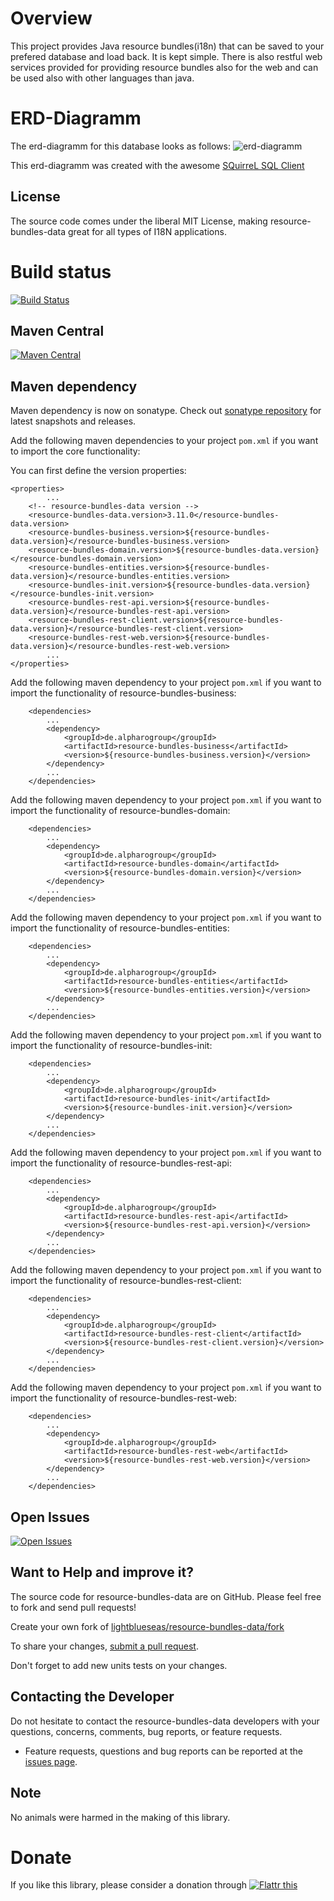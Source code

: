 # Overview

This project provides Java resource bundles(i18n) that can be saved to your prefered database and load back. It is kept simple. There is also restful web services provided for providing resource bundles also for the web and can be used also with other languages than java.

# ERD-Diagramm

The erd-diagramm for this database looks as follows: ![erd-diagramm](https://cloud.githubusercontent.com/assets/1822320/24324278/d6d0cc90-1183-11e7-9417-11473d57913d.png)

This erd-diagramm was created with the awesome [SQuirreL SQL Client](http://squirrel-sql.sourceforge.net/)

## License

The source code comes under the liberal MIT License, making resource-bundles-data great for all types of I18N applications.

# Build status
[![Build Status](https://travis-ci.org/lightblueseas/resource-bundles-data.svg?branch=master)](https://travis-ci.org/lightblueseas/resource-bundles-data)

## Maven Central

[![Maven Central](https://maven-badges.herokuapp.com/maven-central/de.alpharogroup/resource-bundles-data/badge.svg)](https://maven-badges.herokuapp.com/maven-central/de.alpharogroup/resource-bundles-data)

## Maven dependency

Maven dependency is now on sonatype.
Check out [sonatype repository](https://oss.sonatype.org/index.html#nexus-search;gav~de.alpharogroup~resource-bundles-data~~~) for latest snapshots and releases.

Add the following maven dependencies to your project `pom.xml` if you want to import the core functionality:

You can first define the version properties:

	<properties>
			...
		<!-- resource-bundles-data version -->
		<resource-bundles-data.version>3.11.0</resource-bundles-data.version>
		<resource-bundles-business.version>${resource-bundles-data.version}</resource-bundles-business.version>
		<resource-bundles-domain.version>${resource-bundles-data.version}</resource-bundles-domain.version>
		<resource-bundles-entities.version>${resource-bundles-data.version}</resource-bundles-entities.version>
		<resource-bundles-init.version>${resource-bundles-data.version}</resource-bundles-init.version>
		<resource-bundles-rest-api.version>${resource-bundles-data.version}</resource-bundles-rest-api.version>
		<resource-bundles-rest-client.version>${resource-bundles-data.version}</resource-bundles-rest-client.version>
		<resource-bundles-rest-web.version>${resource-bundles-data.version}</resource-bundles-rest-web.version>
			...
	</properties>

Add the following maven dependency to your project `pom.xml` if you want to import the functionality of resource-bundles-business:

		<dependencies>
			...
			<dependency>
				<groupId>de.alpharogroup</groupId>
				<artifactId>resource-bundles-business</artifactId>
				<version>${resource-bundles-business.version}</version>
			</dependency>
			...
		</dependencies>

Add the following maven dependency to your project `pom.xml` if you want to import the functionality of resource-bundles-domain:

		<dependencies>
			...
			<dependency>
				<groupId>de.alpharogroup</groupId>
				<artifactId>resource-bundles-domain</artifactId>
				<version>${resource-bundles-domain.version}</version>
			</dependency>
			...
		</dependencies>

Add the following maven dependency to your project `pom.xml` if you want to import the functionality of resource-bundles-entities:

		<dependencies>
			...
			<dependency>
				<groupId>de.alpharogroup</groupId>
				<artifactId>resource-bundles-entities</artifactId>
				<version>${resource-bundles-entities.version}</version>
			</dependency>
			...
		</dependencies>

Add the following maven dependency to your project `pom.xml` if you want to import the functionality of resource-bundles-init:

		<dependencies>
			...
			<dependency>
				<groupId>de.alpharogroup</groupId>
				<artifactId>resource-bundles-init</artifactId>
				<version>${resource-bundles-init.version}</version>
			</dependency>
			...
		</dependencies>

Add the following maven dependency to your project `pom.xml` if you want to import the functionality of resource-bundles-rest-api:

		<dependencies>
			...
			<dependency>
				<groupId>de.alpharogroup</groupId>
				<artifactId>resource-bundles-rest-api</artifactId>
				<version>${resource-bundles-rest-api.version}</version>
			</dependency>
			...
		</dependencies>

Add the following maven dependency to your project `pom.xml` if you want to import the functionality of resource-bundles-rest-client:

		<dependencies>
			...
			<dependency>
				<groupId>de.alpharogroup</groupId>
				<artifactId>resource-bundles-rest-client</artifactId>
				<version>${resource-bundles-rest-client.version}</version>
			</dependency>
			...
		</dependencies>

Add the following maven dependency to your project `pom.xml` if you want to import the functionality of resource-bundles-rest-web:

		<dependencies>
			...
			<dependency>
				<groupId>de.alpharogroup</groupId>
				<artifactId>resource-bundles-rest-web</artifactId>
				<version>${resource-bundles-rest-web.version}</version>
			</dependency>
			...
		</dependencies>
		 
## Open Issues
[![Open Issues](https://img.shields.io/github/issues/astrapi69/resource-bundles-data.svg?style=flat)](https://github.com/astrapi69/resource-bundles-data/issues) 
		

## Want to Help and improve it? ###

The source code for resource-bundles-data are on GitHub. Please feel free to fork and send pull requests!

Create your own fork of [lightblueseas/resource-bundles-data/fork](https://github.com/lightblueseas/resource-bundles-data/fork)

To share your changes, [submit a pull request](https://github.com/lightblueseas/resource-bundles-data/pull/new/master).

Don't forget to add new units tests on your changes.

## Contacting the Developer

Do not hesitate to contact the resource-bundles-data developers with your questions, concerns, comments, bug reports, or feature requests.
- Feature requests, questions and bug reports can be reported at the [issues page](https://github.com/lightblueseas/resource-bundles-data/issues).

## Note

No animals were harmed in the making of this library.

# Donate

If you like this library, please consider a donation through 
<a href="https://flattr.com/submit/auto?fid=r7vp62&url=https%3A%2F%2Fgithub.com%2Flightblueseas%2Fresource-bundles-data" target="_blank">
<img src="http://button.flattr.com/flattr-badge-large.png" alt="Flattr this" title="Flattr this" border="0">
</a>

